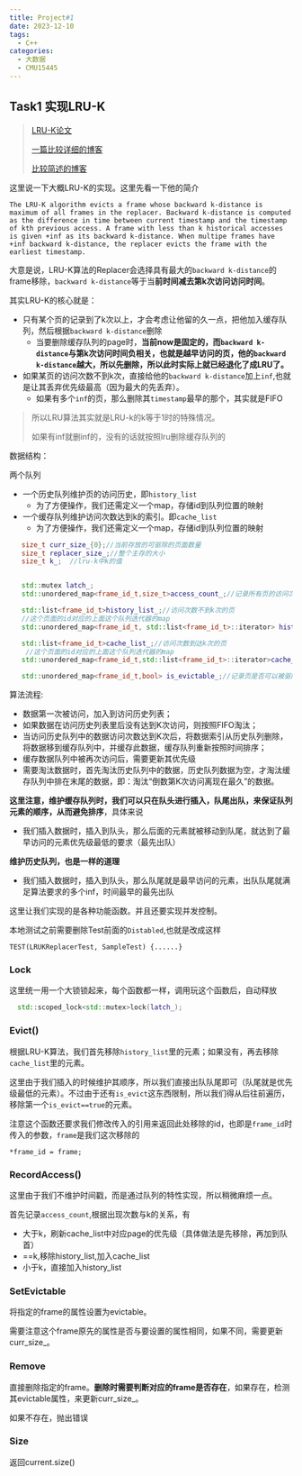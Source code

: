 ```yaml
---
title: Project#1
date: 2023-12-10
tags: 
  - C++
categories: 
  - 大数据
  - CMU15445
---
```


## Task1 实现LRU-K

> [LRU-K论文](https://dl.acm.org/doi/epdf/10.1145/170036.170081)
>
> [一篇比较详细的博客](https://blog.csdn.net/AntiO2/article/details/128439155)
>
> [比较简述的博客](https://blog.csdn.net/jjclove/article/details/124511119)

这里说一下大概LRU-K的实现。这里先看一下他的简介

```
The LRU-K algorithm evicts a frame whose backward k-distance is maximum of all frames in the replacer. Backward k-distance is computed as the difference in time between current timestamp and the timestamp of kth previous access. A frame with less than k historical accesses is given +inf as its backward k-distance. When multipe frames have +inf backward k-distance, the replacer evicts the frame with the earliest timestamp.
```

大意是说，LRU-K算法的Replacer会选择具有最大的`backward k-distance`的frame移除，`backward k-distance`等于当**前时间减去第k次访问访问时间**。

其实LRU-K的核心就是：

- 只有某个页的记录到了k次以上，才会考虑让他留的久一点，把他加入缓存队列，然后根据`backward k-distance`删除
  - 当要删除缓存队列的page时，**当前now是固定的，而`backward k-distance`与第k次访问时间负相关，也就是越早访问的页，他的`backward k-distance`越大，所以先删除，所以此时实际上就已经退化了成LRU了。**
- 如果某页的访问次数不到k次，直接给他的`backward k-distance`加上`inf`,也就是让其丢弃优先级最高（因为最大的先丢弃）。
  - 如果有多个`inf`的页，那么删除其`timestamp`最早的那个，其实就是FIFO

> 所以LRU算法其实就是LRU-k的k等于1时的特殊情况。
>
> 如果有inf就删inf的，没有的话就按照lru删除缓存队列的

数据结构：

两个队列

- 一个历史队列维护页的访问历史，即`history_list`
  - 为了方便操作，我们还需定义一个map，存储id到队列位置的映射
- 一个缓存队列维护访问次数达到k的索引。即`cache_list`
  - 为了方便操作，我们还需定义一个map，存储id到队列位置的映射

```C++
   size_t curr_size_{0};//当前存放的可驱除的页面数量
   size_t replacer_size_;//整个主存的大小
   size_t k_;  //lru-k中k的值


   std::mutex latch_;
   std::unordered_map<frame_id_t,size_t>access_count_;//记录所有页的访问次数

   std::list<frame_id_t>history_list_;//访问次数不到k次的页
   //这个页面的id对应的上面这个队列迭代器的map
   std::unordered_map<frame_id_t, std::list<frame_id_t>::iterator> history_map_;

   std::list<frame_id_t>cache_list_;//访问次数到达k次的页
    //这个页面的id对应的上面这个队列迭代器的map
   std::unordered_map<frame_id_t,std::list<frame_id_t>::iterator>cache_map_;

   std::unordered_map<frame_id_t,bool> is_evictable_;//记录页是否可以被驱除
```

算法流程:

- 数据第一次被访问，加入到访问历史列表；
- 如果数据在访问历史列表里后没有达到K次访问，则按照FIFO淘汰；
- 当访问历史队列中的数据访问次数达到K次后，将数据索引从历史队列删除，将数据移到缓存队列中，并缓存此数据，缓存队列重新按照时间排序；
- 缓存数据队列中被再次访问后，需要更新其优先级
- 需要淘汰数据时，首先淘汰历史队列中的数据，历史队列数据为空，才淘汰缓存队列中排在末尾的数据，即：淘汰“倒数第K次访问离现在最久”的数据。

**这里注意，维护缓存队列时，我们可以只在队头进行插入，队尾出队，来保证队列元素的顺序，从而避免排序**，具体来说

- 我们插入数据时，插入到队头，那么后面的元素就被移动到队尾，就达到了最早访问的元素优先级最低的要求（最先出队）

**维护历史队列，也是一样的道理**

- 我们插入数据时，插入到队头，那么队尾就是最早访问的元素，出队队尾就满足算法要求的多个inf，时间最早的最先出队

这里让我们实现的是各种功能函数。并且还要实现并发控制。



本地测试之前需要删除Test前面的`Distabled`,也就是改成这样

`TEST(LRUKReplacerTest, SampleTest) {......}`

### Lock

这里统一用一个大锁锁起来，每个函数都一样，调用玩这个函数后，自动释放

```C++
  std::scoped_lock<std::mutex>lock(latch_);
```

### Evict()

根据LRU-K算法，我们首先移除`history_list`里的元素；如果没有，再去移除`cache_list`里的元素。

这里由于我们插入的时候维护其顺序，所以我们直接出队队尾即可（队尾就是优先级最低的元素）。不过由于还有`is_evict`这东西限制，所以我们得从后往前遍历，移除第一个`is_evict==true`的元素。

注意这个函数还要求我们修改传入的引用来返回此处移除的id，也即是`frame_id`时传入的参数，`frame`是我们这次移除的

`*frame_id = frame;`

### RecordAccess()

这里由于我们不维护时间戳，而是通过队列的特性实现，所以稍微麻烦一点。

首先记录`access_count`,根据出现次数与k的关系，有

- 大于k，刷新cache_list中对应page的优先级（具体做法是先移除，再加到队首）
- ==k,移除history_list,加入cache_list
- 小于k，直接加入history_list

### SetEvictable

将指定的frame的属性设置为evictable。

需要注意这个frame原先的属性是否与要设置的属性相同，如果不同，需要更新curr_size_。

### Remove

直接删除指定的frame。**删除时需要判断对应的frame是否存在**，如果存在，检测其evictable属性，来更新curr_size_。

如果不存在，抛出错误

### Size

返回current.size()

